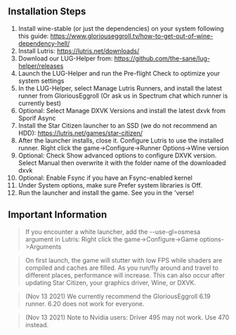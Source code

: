 ## Installation Steps

1. Install wine-stable (or just the dependencies) on your system following this guide: https://www.gloriouseggroll.tv/how-to-get-out-of-wine-dependency-hell/
2. Install Lutris: https://lutris.net/downloads/
3. Download our LUG-Helper from: https://github.com/the-sane/lug-helper/releases
4. Launch the LUG-Helper and run the Pre-flight Check to optimize your system settings
5. In the LUG-Helper, select Manage Lutris Runners, and install the latest runner from GloriousEggroll (Or ask us in Spectrum chat which runner is currently best)
6. Optional: Select Manage DXVK Versions and install the latest dxvk from Sporif Async
7. Install the Star Citizen launcher to an SSD (we do not recommend an HDD): https://lutris.net/games/star-citizen/
8. After the launcher installs, close it. Configure Lutris to use the installed runner. Right click the game->Configure->Runner Options->Wine version
9. Optional: Check Show advanced options to configure DXVK version. Select Manual then overwrite it with the folder name of the downloaded dxvk
10. Optional: Enable Fsync if you have an Fsync-enabled kernel
11. Under System options, make sure Prefer system libraries is Off.
12. Run the launcher and install the game. See you in the 'verse!

## Important Information

> If you encounter a white launcher, add the --use-gl=osmesa argument in Lutris: Right click the game->Configure->Game options->Arguments

> On first launch, the game will stutter with low FPS while shaders are compiled and caches are filled. As you run/fly around and travel to different places, performance will increase.
> This can also occur after updating Star Citizen, your graphics driver, Wine, or DXVK.


> (Nov 13 2021) We currently recommend the GloriousEggroll 6.19 runner. 6.20 does not work for everyone.

> (Nov 13 2021) Note to Nvidia users: Driver 495 may not work. Use 470 instead.